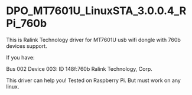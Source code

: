 DPO_MT7601U_LinuxSTA_3.0.0.4_RPi_760b
=====================================

This is Ralink Technology driver for MT7601U usb wifi dongle with 760b devices support.

If you have:

Bus 002 Device 003: ID 148f:760b Ralink Technology, Corp.

This driver can help you!
Tested on Raspberry Pi. But must work on any linux.
